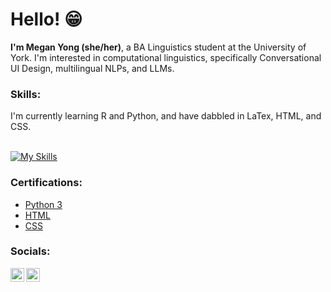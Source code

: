<h1>Hello! 😁</h1>
<b>I'm Megan Yong (she/her)</b>, a BA Linguistics student at the University of York. I'm interested in computational linguistics, specifically Conversational UI Design, multilingual NLPs, and LLMs. 

<h3>Skills:</h3>
I'm currently learning R and Python, and have dabbled in LaTex, HTML, and CSS. <br> <br>

[![My Skills](https://skillicons.dev/icons?i=r,py,latex,html,css&theme=light)](https://skillicons.dev)

<h3>Certifications:</h3>

- [Python 3](https://www.codecademy.com/profiles/cloud9737533338/certificates/6c152bd262967f8c941c9707ed636bda)
- [HTML](https://www.codecademy.com/profiles/cloud9737533338/certificates/9eb0741e5ebef1f9f58a53bfac67d3a7)
- [CSS](https://www.codecademy.com/profiles/cloud9737533338/certificates/9a5bb1fc45b4281af1fffec93b0aaf05)

<h3>Socials:</h3>

[<img align="left" alt="MeganYong | Twitter" width="22px" src="https://cdn.jsdelivr.net/npm/simple-icons@v3/icons/twitter.svg" />][twitter]
[<img align="left" alt="MeganYong | LinkedIn" width="22px" src="https://cdn.jsdelivr.net/npm/simple-icons@v3/icons/linkedin.svg" />][linkedin]

[twitter]: https://twitter.com/meganyong__
[linkedin]: https://linkedin.com/in/megan-yong

<!--
**megan-yong/megan-yong** is a ✨ _special_ ✨ repository because its `README.md` (this file) appears on your GitHub profile.

Here are some ideas to get you started:

- 🔭 I’m currently working on ...
- 🌱 I’m currently learning ...
- 👯 I’m looking to collaborate on ...
- 🤔 I’m looking for help with ...
- 💬 Ask me about ...
- 📫 How to reach me: ...
- 😄 Pronouns: ...
- ⚡ Fun fact: ...
-->
